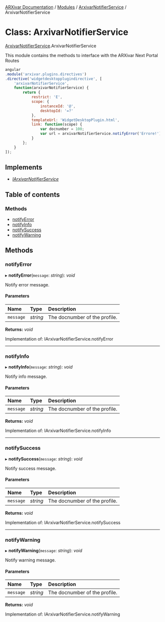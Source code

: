[ARXivar Documentation](../README.md) / [Modules](../modules.md) / [ArxivarNotifierService](../modules/arxivarnotifierservice.md) / ArxivarNotifierService

# Class: ArxivarNotifierService

[ArxivarNotifierService](../modules/arxivarnotifierservice.md).ArxivarNotifierService

This module contains the methods to interface with the ARXivar Next Portal Routes
```javascript
angular
.module('arxivar.plugins.directives')
.directive('widgetdesktopplugindirective', [
	'arxivarNotifierService',
	function(arxivarNotifierService) {
		return {
			restrict: 'E',
			scope: {
				instanceId: '@',
				desktopId: '=?'
			},
			templateUrl: 'WidgetDesktopPlugin.html',
			link: function(scope) {
				var docnumber = 100;
				var url = arxivarNotifierService.notifyError('Errore!');
			}
		};
	}
]);
```

## Implements

- [*IArxivarNotifierService*](../interfaces/interfaces.iarxivarnotifierservice.md)

## Table of contents

### Methods

- [notifyError](arxivarnotifierservice.arxivarnotifierservice-1.md#notifyerror)
- [notifyInfo](arxivarnotifierservice.arxivarnotifierservice-1.md#notifyinfo)
- [notifySuccess](arxivarnotifierservice.arxivarnotifierservice-1.md#notifysuccess)
- [notifyWarning](arxivarnotifierservice.arxivarnotifierservice-1.md#notifywarning)

## Methods

### notifyError

▸ **notifyError**(`message`: *string*): *void*

Notify error message.

#### Parameters

| Name | Type | Description |
| :------ | :------ | :------ |
| `message` | *string* | The docnumber of the profile. |

**Returns:** *void*

Implementation of: IArxivarNotifierService.notifyError

___

### notifyInfo

▸ **notifyInfo**(`message`: *string*): *void*

Notify info message.

#### Parameters

| Name | Type | Description |
| :------ | :------ | :------ |
| `message` | *string* | The docnumber of the profile. |

**Returns:** *void*

Implementation of: IArxivarNotifierService.notifyInfo

___

### notifySuccess

▸ **notifySuccess**(`message`: *string*): *void*

Notify success message.

#### Parameters

| Name | Type | Description |
| :------ | :------ | :------ |
| `message` | *string* | The docnumber of the profile. |

**Returns:** *void*

Implementation of: IArxivarNotifierService.notifySuccess

___

### notifyWarning

▸ **notifyWarning**(`message`: *string*): *void*

Notify warning message.

#### Parameters

| Name | Type | Description |
| :------ | :------ | :------ |
| `message` | *string* | The docnumber of the profile. |

**Returns:** *void*

Implementation of: IArxivarNotifierService.notifyWarning
